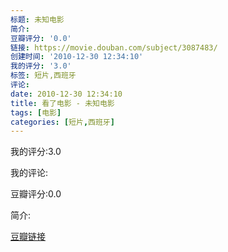 ```yaml
---
标题: 未知电影
简介:
豆瓣评分: '0.0'
链接: https://movie.douban.com/subject/3087483/
创建时间: '2010-12-30 12:34:10'
我的评分: '3.0'
标签: 短片,西班牙
评论:
date: 2010-12-30 12:34:10
title: 看了电影 - 未知电影
tags: [电影]
categories: [短片,西班牙]
---
```


我的评分:3.0

我的评论:

豆瓣评分:0.0

简介:

[豆瓣链接](https://movie.douban.com/subject/3087483/)


